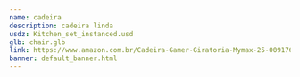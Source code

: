 ```yaml
---
name: cadeira
description: cadeira linda
usdz: Kitchen_set_instanced.usd
glb: chair.glb
link: https://www.amazon.com.br/Cadeira-Gamer-Giratoria-Mymax-25-009176/dp/B07SNL6QR8/ref=sr_1_10?__mk_pt_BR=%C3%85M%C3%85%C5%BD%C3%95%C3%91&dchild=1&keywords=cadeira&qid=1614624913&sr=8-10
banner: default_banner.html
---
```

